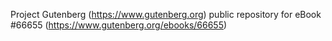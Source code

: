 Project Gutenberg (https://www.gutenberg.org) public repository for
eBook #66655 (https://www.gutenberg.org/ebooks/66655)
